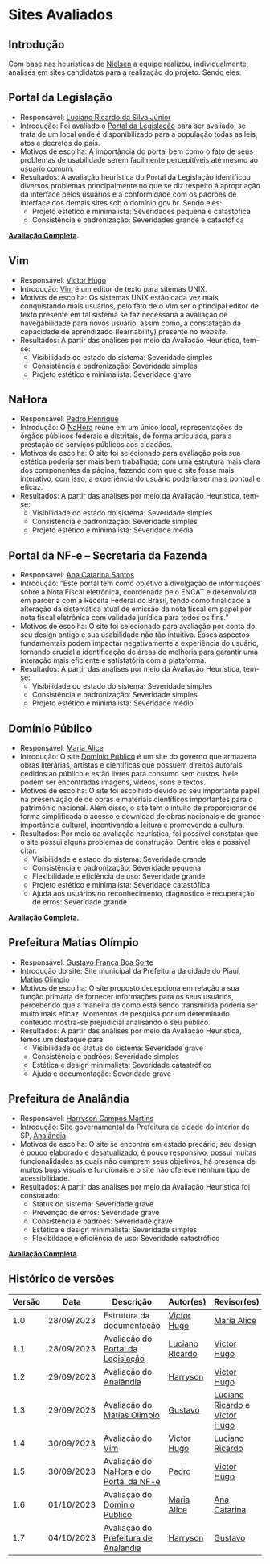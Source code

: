 # Sites Avaliados



## Introdução

<p>Com base nas heuristicas de <a href="##">Nielsen</a> a equipe realizou, individualmente, analises em sites candidatos para a realização do projeto. Sendo eles:</p>



## Portal da Legislação

- Responsável: [Luciano Ricardo da Silva Júnior](https://github.com/l-ricardo)
- Introdução: Foi avaliado o [Portal da Legislação](http://www4.planalto.gov.br/legislacao/) para ser avaliado, se trata de um local onde é disponibilizado para a população todas as leis, atos e decretos do país.
- Motivos de escolha: A importância do portal bem como o fato de seus problemas de usabilidade serem facilmente percepitíveis até mesmo ao usuario comum.
- Resultados: A avaliação heurística do Portal da Legislação identificou diversos problemas principalmente no que se diz respeito á apropriação da interface pelos usuários e a conformidade com os padrões de interface dos demais sites sob o domínio gov.br. Sendo eles:
    - Projeto estético e minimalista: Severidades pequena e catastófica
    - Consistência e padronização: Severidades grande e catastófica

**[Avaliação Completa](../assets/avaliacoes/AvalicaoLegislativo.pdf).**



## Vim

- Responsável: [Victor Hugo](https://github.com/ViictorHugoo) 
- Introdução: [Vim](https://www.vim.org) é um editor de texto para sitemas UNIX.
- Motivos de escolha: Os sistemas UNIX estão cada vez mais conquistando mais usuários, pelo fato de o Vim ser o principal editor de texto presente em tal sistema se faz necessária a avaliação de navegabilidade para novos usuário, assim como, a constatação da capacidade de aprendizado (learnability) presente no _website_.
- Resultados:  A partir das análises por meio da Avaliação Heurística, tem-se:
    - Visibilidade do estado do sistema: Severidade simples
    - Consistência e padronização: Severidade simples
    - Projeto estético e minimalista: Severidade grave



## NaHora

- Responsável: [Pedro Henrique](https://github.com/pedro-hsf)
- Introdução: O [NaHora](https://www.nahora.df.gov.br/) reúne em um único local, representações de órgãos públicos federais e distritais, de forma articulada, para a prestação de serviços públicos aos cidadãos. 
- Motivos de escolha: O site foi selecionado para avaliação pois sua estética poderia ser mais bem trabalhada, com uma estrutura mais clara dos componentes da página, fazendo com que o site fosse mais interativo, com isso, a experiência do usuário poderia ser mais pontual e eficaz.
- Resultados: A partir das análises por meio da Avaliação Heurística, tem-se:
    - Visibilidade do estado do sistema: Severidade simples
    - Consistência e padronização: Severidade simples
    - Projeto estético e minimalista: Severidade média



## Portal da NF-e – Secretaria da Fazenda

- Responsável: [Ana Catarina Santos](https://github.com/an4catarina)
- Introdução: “Este portal tem como objetivo a divulgação de informações sobre a Nota Fiscal eletrônica, coordenada pelo ENCAT e desenvolvida em parceria com a Receita Federal do Brasil, tendo como finalidade a alteração da sistemática atual de emissão da nota fiscal em papel por nota fiscal eletrônica com validade jurídica para todos os fins.”
- Motivos de escolha: O site foi selecionado para avaliação por conta do seu design antigo e sua usabilidade não tão intuitiva. Esses aspectos fundamentais podem impactar negativamente a experiência do usuário, tornando crucial a identificação de áreas de melhoria para garantir uma interação mais eficiente e satisfatória com a plataforma.
- Resultados: A partir das análises por meio da Avaliação Heurística, tem-se:
    - Visibilidade do estado do sistema: Severidade simples
    - Consistência e padronização: Severidade simples
    - Projeto estético e minimalista: Severidade médio



## Domínio Público

- Responsável: [Maria Alice](https://github.com/Maliz30)
- Introdução: O site [Domínio Público](http://www.dominiopublico.gov.br/pesquisa/PesquisaObraForm.jsp) é um site do governo que armazena obras literárias, artistas e científicas que possuem direitos autorais cedidos ao público e estão livres para consumo sem custos. Nele podem ser encontradas imagens, vídeos, sons e textos.
- Motivos de escolha: O site foi escolhido devido ao seu importante papel na preservação de de obras e materiais científicos importantes para o patrimônio nacional. Além disso, o site tem o intuito de proporcionar de forma simplificada o acesso e download de obras nacionais e de grande importância cultural, incentivando a leitura e promovendo a cultura.
- Resultados: Por meio da avaliação heurística, foi possível constatar que o site possui alguns problemas de construção. Dentre eles é possível citar:
    - Visibilidade e estado do sistema: Severidade grande
    - Consistência e padronização: Severidade pequena
    - Flexibilidade e eficiência de uso: Severidade grande
    - Projeto estético e minimalista: Severidade catastófica
    - Ajuda aos usuários no reconhecimento, diagnostico e recuperação de erros: Severidade grande

**[Avaliação Completa](../assets/avaliacoes/DominioPublico.pdf).**



## Prefeitura Matias Olímpio 

- Responsável: [Gustavo França Boa Sorte](https://github.com/gustavofbs)
- Introdução do site: Site municipal da Prefeitura da cidade do Piauí, [Matias Olimpio](https://www.matiasolimpio.pi.gov.br/)
- Motivos de escolha: O site proposto decepciona em relação a sua função primária de fornecer informações para os seus usuários, percebendo que a maneira de como está sendo transmitida poderia ser muito mais eficaz. Momentos de pesquisa por um determinado conteúdo mostra-se prejudicial analisando o seu público.
- Resultados: A partir das análises por meio da Avaliação Heurística, temos um destaque para: 
    - Visibilidade do status do sistema: Severidade grave
    - Consistência e padrões: Severidade simples
    - Estética e design minimalista: Severidade catastrófico
    - Ajuda e documentação: Severidade grave



## Prefeitura de Analândia  

- Responsável: [Harryson Campos Martins](https://github.com/harry-cmartin)
- Introdução: Site governamental da Prefeitura da cidade do interior de SP, [Analãndia](https://www.analandia.sp.gov.br/)
- Motivos de escolha: O site se encontra em estado precário, seu design é pouco elaborado e desatualizado, é pouco responsivo, possui muitas funcionalidades as quais não cumprem seus objetivos, há presença de muitos bugs visuais e funcionais e o site não oferece nenhum tipo de acessibilidade.  
- Resultados: A partir das análises por meio da Avaliação Heurística foi constatado: 
    - Status do sistema: Severidade grave
    - Prevenção de erros: Severidade grave
    - Consistência e padrões: Severidade grave
    - Estética e design minimalista: Severidade simples
    - Flexibildade e eficiência de uso: Severidade catastrófico

**[Avaliação Completa](../assets/avaliacoes/AvaliaçãoAnalandia.pdf).**

## Histórico de versões

| Versão | Data       | Descrição                                                                                                                        | Autor(es)                                       | Revisor(es)                                                                                      |
| ------ | ---------- | -------------------------------------------------------------------------------------------------------------------------------- | ----------------------------------------------- | ------------------------------------------------------------------------------------------------ |
| 1.0    | 28/09/2023 | Estrutura da documentação                                                                                                        | [Victor Hugo](https://github.com/ViictorHugoo)  | [Maria Alice](https://github.com/Maliz30)                                                        |
| 1.1    | 28/09/2023 | Avaliação do [Portal da Legislação](http://www4.planalto.gov.br/legislacao/)                                                     | [Luciano Ricardo](https://github.com/l-ricardo) | [Victor Hugo](https://github.com/ViictorHugoo)                                                   |
| 1.2    | 29/09/2023 | Avaliação do [Analãndia](https://www.analandia.sp.gov.br/)                                                                       | [Harryson](https://github.com/harry-cmartin)    | [Victor Hugo](https://github.com/ViictorHugoo)                                                   |
| 1.3    | 29/09/2023 | Avaliação do [Matias Olimpio](https://www.matiasolimpio.pi.gov.br/)                                                              | [Gustavo](https://github.com/gustavofbs)        | [Luciano Ricardo](https://github.com/l-ricardo) e [Victor Hugo](https://github.com/ViictorHugoo) |
| 1.4    | 30/09/2023 | Avaliação do [Vim](https://www.vim.org)                                                                                          | [Victor Hugo](https://github.com/ViictorHugoo)  | [Luciano Ricardo](https://github.com/l-ricardo)                                                  |
| 1.5    | 30/09/2023 | Avaliação do [NaHora](https://www.nahora.df.gov.br/) e do [Portal da NF-e](https://www.nfe.fazenda.gov.br/portal/principal.aspx) | [Pedro](https://github.com/pedro-hsf)  | [Victor Hugo](https://github.com/ViictorHugoo)                                                   |
| 1.6    | 01/10/2023 | Avaliação do [Dominio Publico](http://www.dominiopublico.gov.br/pesquisa/PesquisaObraForm.jsp)                                   | [Maria Alice](https://github.com/Maliz30)       | [Ana Catarina](https://github.com/an4catarina)                                                   |
|1.7     | 04/10/2023 | Avaliação do [Prefeitura de Analandia](https://www.analandia.sp.gov.br/) | [Harryson](https://github.com/harry-cmartin)| [Gustavo](https://github.com/gustavofbs)|
